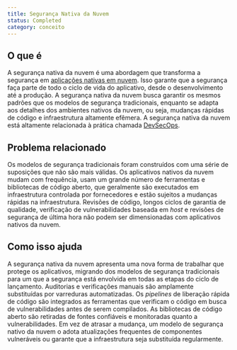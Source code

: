 ```yaml
---
title: Segurança Nativa da Nuvem
status: Completed
category: conceito
---
```


## O que é

A segurança nativa da nuvem é uma abordagem que transforma a segurança em [aplicações nativas em nuvem](/pt-br/cloud-native-apps/). Isso garante que a segurança faça parte de todo o ciclo de vida do aplicativo, desde o desenvolvimento até a produção. A segurança nativa da nuvem busca garantir os mesmos padrões que os modelos de segurança tradicionais, enquanto se adapta aos detalhes dos ambientes nativos da nuvem, ou seja, mudanças rápidas de código e infraestrutura altamente efêmera. A segurança nativa da nuvem está altamente relacionada à prática chamada [DevSecOps](/devsecops/).

## Problema relacionado

Os modelos de segurança tradicionais foram construídos com uma série de suposições que não são mais válidas. Os aplicativos nativos da nuvem mudam com frequência, usam um grande número de ferramentas e bibliotecas de código aberto, que geralmente são executados em infraestrutura controlada por fornecedores e estão sujeitos a mudanças rápidas na infraestrutura. Revisões de código, longos ciclos de garantia de qualidade, verificação de vulnerabilidades baseada em *host* e revisões de segurança de última hora não podem ser dimensionadas com aplicativos nativos da nuvem.

## Como isso ajuda

A segurança nativa da nuvem apresenta uma nova forma de trabalhar que protege os aplicativos, migrando dos modelos de segurança tradicionais para um que a segurança está envolvida em todas as etapas do ciclo de lançamento. Auditorias e verificações manuais são amplamente substituídas por varreduras automatizadas. Os *pipelines* de liberação rápida de código são integrados as ferramentas que verificam o código em busca de vulnerabilidades antes de serem compilados. As bibliotecas de código aberto são retiradas de fontes confiáveis e monitoradas quanto a vulnerabilidades. Em vez de atrasar a mudança, um modelo de segurança nativo da nuvem o adota atualizações frequentes de componentes vulneráveis ou garante que a infraestrutura seja substituída regularmente.
